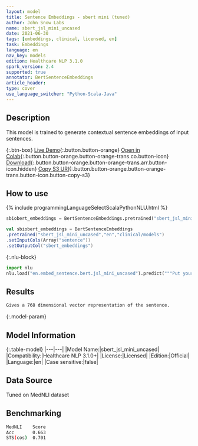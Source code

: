 ```yaml
---
layout: model
title: Sentence Embeddings - sbert mini (tuned)
author: John Snow Labs
name: sbert_jsl_mini_uncased
date: 2021-06-30
tags: [embeddings, clinical, licensed, en]
task: Embeddings
language: en
nav_key: models
edition: Healthcare NLP 3.1.0
spark_version: 2.4
supported: true
annotator: BertSentenceEmbeddings
article_header:
type: cover
use_language_switcher: "Python-Scala-Java"
---
```



## Description


This model is trained to generate contextual sentence embeddings of input sentences.


{:.btn-box}
[Live Demo](https://nlp.johnsnowlabs.com/demo){:.button.button-orange}
[Open in Colab](https://colab.research.google.com/github/JohnSnowLabs/spark-nlp-workshop/blob/master/tutorials/Certification_Trainings/Healthcare/3.Clinical_Entity_Resolvers.ipynb){:.button.button-orange.button-orange-trans.co.button-icon}
[Download](https://s3.amazonaws.com/auxdata.johnsnowlabs.com/clinical/models/sbert_jsl_mini_uncased_en_3.1.0_2.4_1625050221194.zip){:.button.button-orange.button-orange-trans.arr.button-icon.hidden}
[Copy S3 URI](s3://auxdata.johnsnowlabs.com/clinical/models/sbert_jsl_mini_uncased_en_3.1.0_2.4_1625050221194.zip){:.button.button-orange.button-orange-trans.button-icon.button-copy-s3}


## How to use






<div class="tabs-box" markdown="1">
{% include programmingLanguageSelectScalaPythonNLU.html %}

```python
sbiobert_embeddings = BertSentenceEmbeddings.pretrained("sbert_jsl_mini_uncased","en","clinical/models").setInputCols(["sentence"]).setOutputCol("sbert_embeddings")
```
```scala
val sbiobert_embeddings = BertSentenceEmbeddings
.pretrained("sbert_jsl_mini_uncased","en","clinical/models")
.setInputCols(Array("sentence"))
.setOutputCol("sbert_embeddings")
```


{:.nlu-block}
```python
import nlu
nlu.load("en.embed_sentence.bert.jsl_mini_uncased").predict("""Put your text here.""")
```

</div>


## Results


```bash
Gives a 768 dimensional vector representation of the sentence.
```


{:.model-param}
## Model Information


{:.table-model}
|---|---|
|Model Name:|sbert_jsl_mini_uncased|
|Compatibility:|Healthcare NLP 3.1.0+|
|License:|Licensed|
|Edition:|Official|
|Language:|en|
|Case sensitive:|false|


## Data Source


Tuned on MedNLI dataset


## Benchmarking

```bash
MedNLI    Score
Acc       0.663
STS(cos)  0.701
```

<!--stackedit_data:
eyJoaXN0b3J5IjpbOTI1ODE2NjIwXX0=
-->
